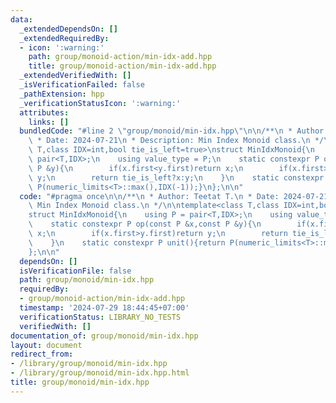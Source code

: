 ```yaml
---
data:
  _extendedDependsOn: []
  _extendedRequiredBy:
  - icon: ':warning:'
    path: group/monoid-action/min-idx-add.hpp
    title: group/monoid-action/min-idx-add.hpp
  _extendedVerifiedWith: []
  _isVerificationFailed: false
  _pathExtension: hpp
  _verificationStatusIcon: ':warning:'
  attributes:
    links: []
  bundledCode: "#line 2 \"group/monoid/min-idx.hpp\"\n\n/**\n * Author: Teetat T.\n\
    \ * Date: 2024-07-21\n * Description: Min Index Monoid class.\n */\n\ntemplate<class\
    \ T,class IDX=int,bool tie_is_left=true>\nstruct MinIdxMonoid{\n    using P =\
    \ pair<T,IDX>;\n    using value_type = P;\n    static constexpr P op(const P &x,const\
    \ P &y){\n        if(x.first<y.first)return x;\n        if(x.first>y.first)return\
    \ y;\n        return tie_is_left?x:y;\n    }\n    static constexpr P unit(){return\
    \ P(numeric_limits<T>::max(),IDX(-1));}\n};\n\n"
  code: "#pragma once\n\n/**\n * Author: Teetat T.\n * Date: 2024-07-21\n * Description:\
    \ Min Index Monoid class.\n */\n\ntemplate<class T,class IDX=int,bool tie_is_left=true>\n\
    struct MinIdxMonoid{\n    using P = pair<T,IDX>;\n    using value_type = P;\n\
    \    static constexpr P op(const P &x,const P &y){\n        if(x.first<y.first)return\
    \ x;\n        if(x.first>y.first)return y;\n        return tie_is_left?x:y;\n\
    \    }\n    static constexpr P unit(){return P(numeric_limits<T>::max(),IDX(-1));}\n\
    };\n\n"
  dependsOn: []
  isVerificationFile: false
  path: group/monoid/min-idx.hpp
  requiredBy:
  - group/monoid-action/min-idx-add.hpp
  timestamp: '2024-07-29 18:44:45+07:00'
  verificationStatus: LIBRARY_NO_TESTS
  verifiedWith: []
documentation_of: group/monoid/min-idx.hpp
layout: document
redirect_from:
- /library/group/monoid/min-idx.hpp
- /library/group/monoid/min-idx.hpp.html
title: group/monoid/min-idx.hpp
---
```


